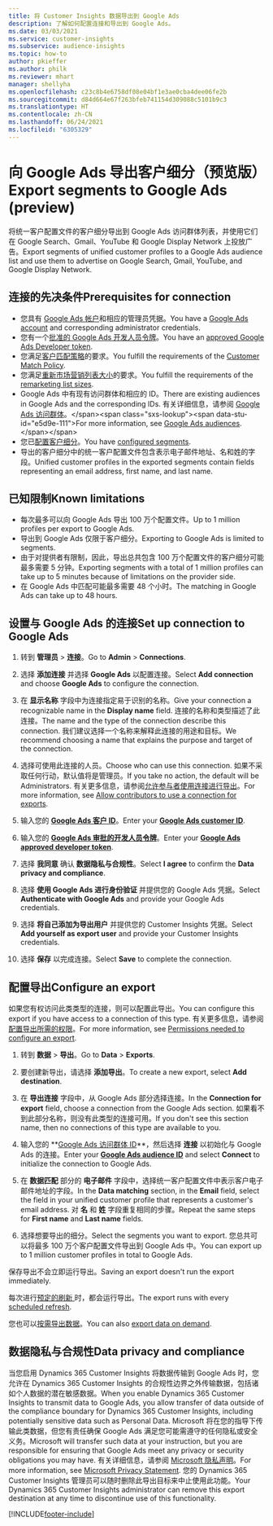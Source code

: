 ```yaml
---
title: 将 Customer Insights 数据导出到 Google Ads
description: 了解如何配置连接和导出到 Google Ads。
ms.date: 03/03/2021
ms.service: customer-insights
ms.subservice: audience-insights
ms.topic: how-to
author: pkieffer
ms.author: philk
ms.reviewer: mhart
manager: shellyha
ms.openlocfilehash: c23c8b4e6758df08e04bf1e3ae0cba4dee06fe2b
ms.sourcegitcommit: d84d664e67f263bfeb741154d309088c5101b9c3
ms.translationtype: HT
ms.contentlocale: zh-CN
ms.lasthandoff: 06/24/2021
ms.locfileid: "6305329"
---
```

# <a name="export-segments-to-google-ads-preview"></a><span data-ttu-id="e5d9e-103">向 Google Ads 导出客户细分（预览版）</span><span class="sxs-lookup"><span data-stu-id="e5d9e-103">Export segments to Google Ads (preview)</span></span>

<span data-ttu-id="e5d9e-104">将统一客户配置文件的客户细分导出到 Google Ads 访问群体列表，并使用它们在 Google Search、Gmail、YouTube 和 Google Display Network 上投放广告。</span><span class="sxs-lookup"><span data-stu-id="e5d9e-104">Export segments of unified customer profiles to a Google Ads audience list and use them to advertise on Google Search, Gmail, YouTube, and Google Display Network.</span></span> 

## <a name="prerequisites-for-connection"></a><span data-ttu-id="e5d9e-105">连接的先决条件</span><span class="sxs-lookup"><span data-stu-id="e5d9e-105">Prerequisites for connection</span></span>

-   <span data-ttu-id="e5d9e-106">您具有 [Google Ads 帐户](https://ads.google.com/)和相应的管理员凭据。</span><span class="sxs-lookup"><span data-stu-id="e5d9e-106">You have a [Google Ads account](https://ads.google.com/) and corresponding administrator credentials.</span></span>
-   <span data-ttu-id="e5d9e-107">您有一个[批准的 Google Ads 开发人员令牌](https://developers.google.com/google-ads/api/docs/first-call/dev-token)。</span><span class="sxs-lookup"><span data-stu-id="e5d9e-107">You have an [approved Google Ads Developer token](https://developers.google.com/google-ads/api/docs/first-call/dev-token).</span></span> 
-   <span data-ttu-id="e5d9e-108">您满足[客户匹配策略](https://support.google.com/adspolicy/answer/6299717)的要求。</span><span class="sxs-lookup"><span data-stu-id="e5d9e-108">You fulfill the requirements of the [Customer Match Policy](https://support.google.com/adspolicy/answer/6299717).</span></span>
-   <span data-ttu-id="e5d9e-109">您满足[重新市场营销列表大小](https://support.google.com/google-ads/answer/7558048)的要求。</span><span class="sxs-lookup"><span data-stu-id="e5d9e-109">You fulfill the requirements of the [remarketing list sizes](https://support.google.com/google-ads/answer/7558048).</span></span>
-   <span data-ttu-id="e5d9e-110">Google Ads 中有现有访问群体和相应的 ID。</span><span class="sxs-lookup"><span data-stu-id="e5d9e-110">There are existing audiences in Google Ads and the corresponding IDs.</span></span> <span data-ttu-id="e5d9e-111">有关详细信息，请参阅 [Google Ads 访问群体](https://support.google.com/google-ads/answer/7558048?hl=en#:~:text=Audience%20lists%20is%20a%20section,Display%20Network%20through%20remarketing%20campaigns.)。</span><span class="sxs-lookup"><span data-stu-id="e5d9e-111">For more information, see [Google Ads audiences](https://support.google.com/google-ads/answer/7558048?hl=en#:~:text=Audience%20lists%20is%20a%20section,Display%20Network%20through%20remarketing%20campaigns.).</span></span>
-   <span data-ttu-id="e5d9e-112">您已[配置客户细分](segments.md)。</span><span class="sxs-lookup"><span data-stu-id="e5d9e-112">You have [configured segments](segments.md).</span></span>
-   <span data-ttu-id="e5d9e-113">导出的客户细分中的统一客户配置文件包含表示电子邮件地址、名和姓的字段。</span><span class="sxs-lookup"><span data-stu-id="e5d9e-113">Unified customer profiles in the exported segments contain fields representing an email address, first name, and last name.</span></span>

## <a name="known-limitations"></a><span data-ttu-id="e5d9e-114">已知限制</span><span class="sxs-lookup"><span data-stu-id="e5d9e-114">Known limitations</span></span>

- <span data-ttu-id="e5d9e-115">每次最多可以向 Google Ads 导出 100 万个配置文件。</span><span class="sxs-lookup"><span data-stu-id="e5d9e-115">Up to 1 million profiles per export to Google Ads.</span></span>
- <span data-ttu-id="e5d9e-116">导出到 Google Ads 仅限于客户细分。</span><span class="sxs-lookup"><span data-stu-id="e5d9e-116">Exporting to Google Ads is limited to segments.</span></span>
- <span data-ttu-id="e5d9e-117">由于对提供者有限制，因此，导出总共包含 100 万个配置文件的客户细分可能最多需要 5 分钟。</span><span class="sxs-lookup"><span data-stu-id="e5d9e-117">Exporting segments with a total of 1 million profiles can take up to 5 minutes because of limitations on the provider side.</span></span> 
- <span data-ttu-id="e5d9e-118">在 Google Ads 中匹配可能最多需要 48 个小时。</span><span class="sxs-lookup"><span data-stu-id="e5d9e-118">The matching in Google Ads can take up to 48 hours.</span></span>

## <a name="set-up-connection-to-google-ads"></a><span data-ttu-id="e5d9e-119">设置与 Google Ads 的连接</span><span class="sxs-lookup"><span data-stu-id="e5d9e-119">Set up connection to Google Ads</span></span>

1. <span data-ttu-id="e5d9e-120">转到 **管理员** > **连接**。</span><span class="sxs-lookup"><span data-stu-id="e5d9e-120">Go to **Admin** > **Connections**.</span></span>

1. <span data-ttu-id="e5d9e-121">选择 **添加连接** 并选择 **Google Ads** 以配置连接。</span><span class="sxs-lookup"><span data-stu-id="e5d9e-121">Select **Add connection** and choose **Google Ads** to configure the connection.</span></span>

1. <span data-ttu-id="e5d9e-122">在 **显示名称** 字段中为连接指定易于识别的名称。</span><span class="sxs-lookup"><span data-stu-id="e5d9e-122">Give your connection a recognizable name in the **Display name** field.</span></span> <span data-ttu-id="e5d9e-123">连接的名称和类型描述了此连接。</span><span class="sxs-lookup"><span data-stu-id="e5d9e-123">The name and the type of the connection describe this connection.</span></span> <span data-ttu-id="e5d9e-124">我们建议选择一个名称来解释此连接的用途和目标。</span><span class="sxs-lookup"><span data-stu-id="e5d9e-124">We recommend choosing a name that explains the purpose and target of the connection.</span></span>

1. <span data-ttu-id="e5d9e-125">选择可使用此连接的人员。</span><span class="sxs-lookup"><span data-stu-id="e5d9e-125">Choose who can use this connection.</span></span> <span data-ttu-id="e5d9e-126">如果不采取任何行动，默认值将是管理员。</span><span class="sxs-lookup"><span data-stu-id="e5d9e-126">If you take no action, the default will be Administrators.</span></span> <span data-ttu-id="e5d9e-127">有关更多信息，请参阅[允许参与者使用连接进行导出](connections.md#allow-contributors-to-use-a-connection-for-exports)。</span><span class="sxs-lookup"><span data-stu-id="e5d9e-127">For more information, see [Allow contributors to use a connection for exports](connections.md#allow-contributors-to-use-a-connection-for-exports).</span></span>

1. <span data-ttu-id="e5d9e-128">输入您的 **[Google Ads 客户 ID](https://support.google.com/google-ads/answer/1704344)**。</span><span class="sxs-lookup"><span data-stu-id="e5d9e-128">Enter your **[Google Ads customer ID](https://support.google.com/google-ads/answer/1704344)**.</span></span>

1. <span data-ttu-id="e5d9e-129">输入您的 **[Google Ads 审批的开发人员令牌](https://developers.google.com/google-ads/api/docs/first-call/dev-token)**。</span><span class="sxs-lookup"><span data-stu-id="e5d9e-129">Enter your **[Google Ads approved developer token](https://developers.google.com/google-ads/api/docs/first-call/dev-token)**.</span></span>

1. <span data-ttu-id="e5d9e-130">选择 **我同意** 确认 **数据隐私与合规性**。</span><span class="sxs-lookup"><span data-stu-id="e5d9e-130">Select **I agree** to confirm the **Data privacy and compliance**.</span></span>

1. <span data-ttu-id="e5d9e-131">选择 **使用 Google Ads 进行身份验证** 并提供您的 Google Ads 凭据。</span><span class="sxs-lookup"><span data-stu-id="e5d9e-131">Select **Authenticate with Google Ads** and provide your Google Ads credentials.</span></span>

1. <span data-ttu-id="e5d9e-132">选择 **将自己添加为导出用户** 并提供您的 Customer Insights 凭据。</span><span class="sxs-lookup"><span data-stu-id="e5d9e-132">Select **Add yourself as export user** and provide your Customer Insights credentials.</span></span>

1. <span data-ttu-id="e5d9e-133">选择 **保存** 以完成连接。</span><span class="sxs-lookup"><span data-stu-id="e5d9e-133">Select **Save** to complete the connection.</span></span> 

## <a name="configure-an-export"></a><span data-ttu-id="e5d9e-134">配置导出</span><span class="sxs-lookup"><span data-stu-id="e5d9e-134">Configure an export</span></span>

<span data-ttu-id="e5d9e-135">如果您有权访问此类类型的连接，则可以配置此导出。</span><span class="sxs-lookup"><span data-stu-id="e5d9e-135">You can configure this export if you have access to a connection of this type.</span></span> <span data-ttu-id="e5d9e-136">有关更多信息，请参阅[配置导出所需的权限](export-destinations.md#set-up-a-new-export)。</span><span class="sxs-lookup"><span data-stu-id="e5d9e-136">For more information, see [Permissions needed to configure an export](export-destinations.md#set-up-a-new-export).</span></span>

1. <span data-ttu-id="e5d9e-137">转到 **数据** > **导出**。</span><span class="sxs-lookup"><span data-stu-id="e5d9e-137">Go to **Data** > **Exports**.</span></span>

1. <span data-ttu-id="e5d9e-138">要创建新导出，请选择 **添加导出**。</span><span class="sxs-lookup"><span data-stu-id="e5d9e-138">To create a new export, select **Add destination**.</span></span>

1. <span data-ttu-id="e5d9e-139">在 **导出连接** 字段中，从 Google Ads 部分选择连接。</span><span class="sxs-lookup"><span data-stu-id="e5d9e-139">In the **Connection for export** field, choose a connection from the Google Ads section.</span></span> <span data-ttu-id="e5d9e-140">如果看不到此部分名称，则没有此类型的连接可用。</span><span class="sxs-lookup"><span data-stu-id="e5d9e-140">If you don't see this section name, then no connections of this type are available to you.</span></span>

1. <span data-ttu-id="e5d9e-141">输入您的 **[Google Ads 访问群体 ID](https://support.google.com/google-ads/answer/7558048?hl=en#:~:text=Audience%20lists%20is%20a%20section,Display%20Network%20through%20remarketing%20campaigns.)**，然后选择 **连接** 以初始化与 Google Ads 的连接。</span><span class="sxs-lookup"><span data-stu-id="e5d9e-141">Enter your **[Google Ads audience ID](https://support.google.com/google-ads/answer/7558048?hl=en#:~:text=Audience%20lists%20is%20a%20section,Display%20Network%20through%20remarketing%20campaigns.)** and select **Connect** to initialize the connection to Google Ads.</span></span>

1. <span data-ttu-id="e5d9e-142">在 **数据匹配** 部分的 **电子邮件** 字段中，选择统一客户配置文件中表示客户电子邮件地址的字段。</span><span class="sxs-lookup"><span data-stu-id="e5d9e-142">In the **Data matching** section, in the **Email** field, select the field in your unified customer profile that represents a customer's email address.</span></span> <span data-ttu-id="e5d9e-143">对 **名** 和 **姓** 字段重复相同的步骤。</span><span class="sxs-lookup"><span data-stu-id="e5d9e-143">Repeat the same steps for **First name** and **Last name** fields.</span></span>

1. <span data-ttu-id="e5d9e-144">选择想要导出的细分。</span><span class="sxs-lookup"><span data-stu-id="e5d9e-144">Select the segments you want to export.</span></span> <span data-ttu-id="e5d9e-145">您总共可以将最多 100 万个客户配置文件导出到 Google Ads 中。</span><span class="sxs-lookup"><span data-stu-id="e5d9e-145">You can export up to 1 million customer profiles in total to Google Ads.</span></span>

<span data-ttu-id="e5d9e-146">保存导出不会立即运行导出。</span><span class="sxs-lookup"><span data-stu-id="e5d9e-146">Saving an export doesn't run the export immediately.</span></span>

<span data-ttu-id="e5d9e-147">每次进行[预定的刷新 ](system.md#schedule-tab)时，都会运行导出。</span><span class="sxs-lookup"><span data-stu-id="e5d9e-147">The export runs with every [scheduled refresh](system.md#schedule-tab).</span></span> 

<span data-ttu-id="e5d9e-148">您也可以[按需导出数据](export-destinations.md#run-exports-on-demand)。</span><span class="sxs-lookup"><span data-stu-id="e5d9e-148">You can also [export data on demand](export-destinations.md#run-exports-on-demand).</span></span> 

## <a name="data-privacy-and-compliance"></a><span data-ttu-id="e5d9e-149">数据隐私与合规性</span><span class="sxs-lookup"><span data-stu-id="e5d9e-149">Data privacy and compliance</span></span>

<span data-ttu-id="e5d9e-150">当您启用 Dynamics 365 Customer Insights 将数据传输到 Google Ads 时，您允许在 Dynamics 365 Customer Insights 的合规性边界之外传输数据，包括诸如个人数据的潜在敏感数据。</span><span class="sxs-lookup"><span data-stu-id="e5d9e-150">When you enable Dynamics 365 Customer Insights to transmit data to Google Ads, you allow transfer of data outside of the compliance boundary for Dynamics 365 Customer Insights, including potentially sensitive data such as Personal Data.</span></span> <span data-ttu-id="e5d9e-151">Microsoft 将在您的指导下传输此类数据，但您有责任确保 Google Ads 满足您可能需遵守的任何隐私或安全义务。</span><span class="sxs-lookup"><span data-stu-id="e5d9e-151">Microsoft will transfer such data at your instruction, but you are responsible for ensuring that Google Ads meet any privacy or security obligations you may have.</span></span> <span data-ttu-id="e5d9e-152">有关详细信息，请参阅 [Microsoft 隐私声明](https://go.microsoft.com/fwlink/?linkid=396732)。</span><span class="sxs-lookup"><span data-stu-id="e5d9e-152">For more information, see [Microsoft Privacy Statement](https://go.microsoft.com/fwlink/?linkid=396732).</span></span>
<span data-ttu-id="e5d9e-153">您的 Dynamics 365 Customer Insights 管理员可以随时删除此导出目标来中止使用此功能。</span><span class="sxs-lookup"><span data-stu-id="e5d9e-153">Your Dynamics 365 Customer Insights administrator can remove this export destination at any time to discontinue use of this functionality.</span></span>


[!INCLUDE[footer-include](../includes/footer-banner.md)]
